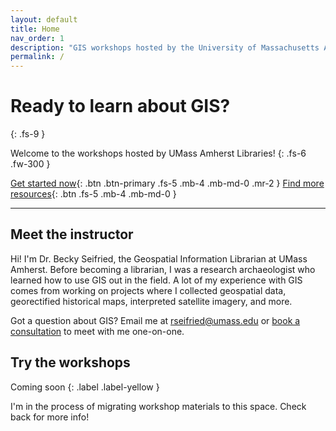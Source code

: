 ```yaml
---
layout: default
title: Home
nav_order: 1
description: "GIS workshops hosted by the University of Massachusetts Amherst Libraries."
permalink: /
---
```


<!--- Check the Jekyll documentation at https://pmarsceill.github.io/just-the-docs/ for code samples -->

# Ready to learn about GIS?
{: .fs-9 }

Welcome to the workshops hosted by UMass Amherst Libraries! 
{: .fs-6 .fw-300 }

[Get started now](#getting-started){: .btn .btn-primary .fs-5 .mb-4 .mb-md-0 .mr-2 } [Find more resources](https://gis.library.umass.edu/){: .btn .fs-5 .mb-4 .mb-md-0 }

---

## Meet the instructor

Hi! I'm Dr. Becky Seifried, the Geospatial Information Librarian at UMass Amherst. Before becoming a librarian, I was a research archaeologist who learned how to use GIS out in the field. A lot of my experience with GIS comes from working on projects where I collected geospatial data, georectified historical maps,  interpreted satellite imagery, and more.

Got a question about GIS? Email me at [rseifried@umass.edu](mailto:rseifried@umass.edu) or [book a consultation](https://libcal.library.umass.edu/appointments/gis) to meet with me one-on-one.

## Try the workshops

Coming soon
{: .label .label-yellow }

I'm in the process of migrating workshop materials to this space. Check back for more info!
